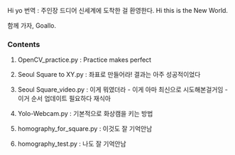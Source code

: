 Hi yo
번역 : 주인장
드디어 신세계에 도착한 걸 환영한다.
Hi this is the New World.

함께 가자, 
Goallo.

### Contents
1. OpenCV_practice.py : Practice makes perfect

2. Seoul Square to XY.py : 좌표로 만들어라! 결과는 아주 성공적이었다
3. Seoul Square_video.py : 이게 뭐였더라 - 이게 아마 최신으로 시도해본걸거임 - 이거 순서 업데이트 필요하다 재식아
4. Yolo-Webcam.py : 기본적으로 화상캠을 키는 방법
5. homography_for_square.py : 이것도 잘 기억안남 
6. homography_test.py : 나도 잘 기억안남 
